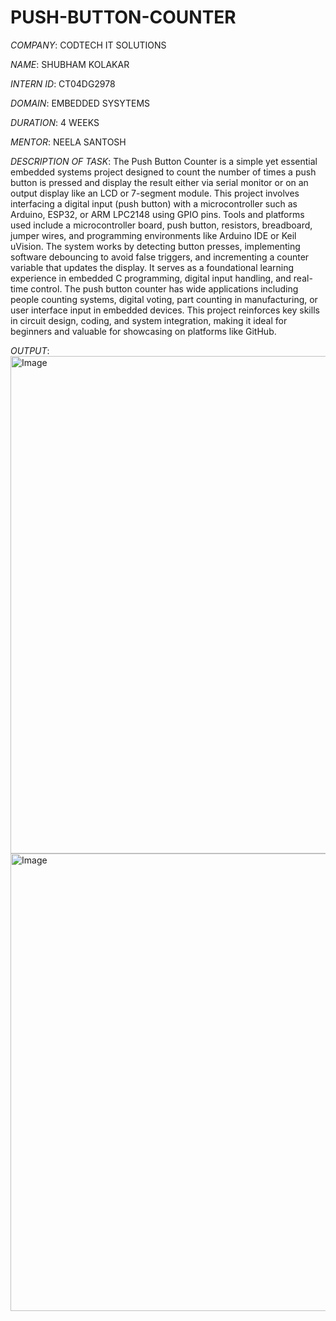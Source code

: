 # PUSH-BUTTON-COUNTER

*COMPANY*: CODTECH IT SOLUTIONS

*NAME*: SHUBHAM KOLAKAR

*INTERN ID*: CT04DG2978

*DOMAIN*: EMBEDDED SYSYTEMS

*DURATION*: 4 WEEKS

*MENTOR*: NEELA SANTOSH

*DESCRIPTION OF TASK*: The Push Button Counter is a simple yet essential embedded systems project designed to count the number of times a push button is pressed and display the result either via serial monitor or on an output display like an LCD or 7-segment module. This project involves interfacing a digital input (push button) with a microcontroller such as Arduino, ESP32, or ARM LPC2148 using GPIO pins. Tools and platforms used include a microcontroller board, push button, resistors, breadboard, jumper wires, and programming environments like Arduino IDE or Keil uVision. The system works by detecting button presses, implementing software debouncing to avoid false triggers, and incrementing a counter variable that updates the display. It serves as a foundational learning experience in embedded C programming, digital input handling, and real-time control. The push button counter has wide applications including people counting systems, digital voting, part counting in manufacturing, or user interface input in embedded devices. This project reinforces key skills in circuit design, coding, and system integration, making it ideal for beginners and valuable for showcasing on platforms like GitHub.

*OUTPUT*:
<img width="1206" height="796" alt="Image" src="https://github.com/user-attachments/assets/40e2983d-ceaa-4eac-b715-3bd3632cf9be" />
<img width="1230" height="732" alt="Image" src="https://github.com/user-attachments/assets/9378870d-bf85-446e-9b9d-912fb8153225" />
